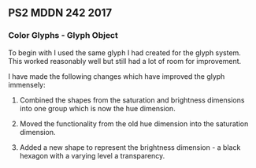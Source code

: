 ## PS2 MDDN 242 2017

### Color Glyphs - Glyph Object

To begin with I used the same glyph I had created for the glyph system. This worked reasonably well but still had a lot of room for improvement. 

I have made the following changes which have improved the glyph immensely:

1. Combined the shapes from the saturation and brightness dimensions into one group which is now the hue dimension.

2. Moved the functionality from the old hue dimension into the saturation dimension.

3. Added a new shape to represent the brightness dimension - a black hexagon with a varying level a transparency.


